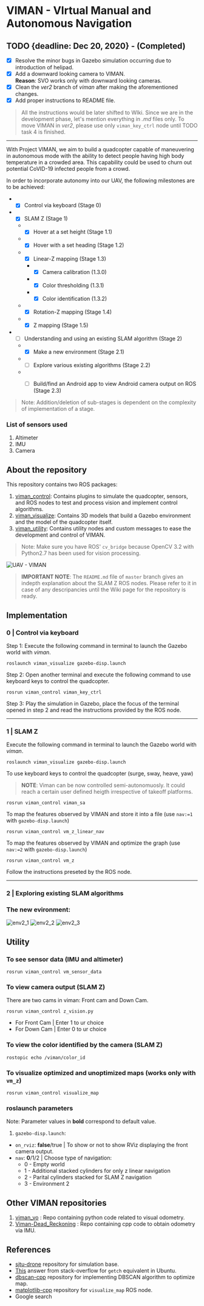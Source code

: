 # VIMAN - VIrtual Manual and Autonomous Navigation

## TODO {deadline: Dec 20, 2020} - (Completed)
- [x] Resolve the minor bugs in Gazebo simulation occurring due to introduction of helipad.
- [x] Add a downward looking camera to VIMAN.<br> **Reason**: SVO works only with downward looking cameras.
- [x] Clean the _ver2_ branch of _viman_ after making the aforementioned changes.
- [x] Add proper instructions to README file. 
> All the instructions would be later shifted to WIki. Since we are in the development phase, let's mention everything in _.md_ files only.
> To move VIMAN in _ver2_, please use only `viman_key_ctrl` node until TODO task 4 is finished.

---

With Project VIMAN, we aim to build a quadcopter capable of maneuvering in autonomous mode with the ability to detect people having high body temperature in a crowded area. This capability could be used to churn out potential CoVID-19 infected people from a crowd.

In order to incorporate autonomy into our UAV, the following milestones are to be achieved:
- - [x] Control via keyboard (Stage 0)
- - [x] SLAM Z (Stage 1)
  - - [x] Hover at a set height (Stage 1.1)
  - - [x] Hover with a set heading (Stage 1.2)
  - - [x] Linear-Z mapping (Stage 1.3)
    - - [x] Camera calibration (1.3.0)
    - - [x] Color thresholding (1.3.1)
    - - [x] Color identification (1.3.2)
  - - [x] Rotation-Z mapping (Stage 1.4)
  - - [x] Z mapping (Stage 1.5)
- - [ ] Understanding and using an existing SLAM algorithm (Stage 2)
  - - [x] Make a new environment (Stage 2.1)
  - - [ ] Explore various existing algorithms (Stage 2.2)
  - - [ ] Build/find an Android app to view Android camera output on ROS (Stage 2.3)


> Note: Addition/deletion of sub-stages is dependent on the complexity of implementation of a stage.

### List of sensors used
1. Altimeter
2. IMU
3. Camera

## About the repository
This repository contains two ROS packages:
 1. [viman_control][1]: Contains plugins to simulate the quadcopter, sensors, and ROS nodes to test and process vision and implement control algorithms.
 2. [viman_visualize][2]: Contains 3D models that build a Gazebo environment and the model of the quadcopter itself.
 3. [viman_utility][3]: Contains utility nodes and custom messages to ease the development and control of VIMAN.

> Note: Make sure you have ROS' `cv_bridge` because OpenCV 3.2 with Python2.7 has been used for vision processing.

![UAV - VIMAN](https://github.com/AuntyVIEW/viman/blob/master/viman_utility/multimedia/open_sky_1.jpg)

> **IMPORTANT NOTE**: The `README.md` file of `master` branch gives an indepth explanation about the SLAM Z ROS nodes. Please refer to it in case of any descripancies until the Wiki page for the repository is ready.

## Implementation

### 0 | Control via keyboard
Step 1: Execute the following command in terminal to launch the Gazebo world with *viman*.
```
roslaunch viman_visualize gazebo-disp.launch
```
Step 2: Open another terminal and execute the following command to use keyboard keys to control the quadcopter.
```
rosrun viman_control viman_key_ctrl
```
Step 3: Play the simulation in Gazebo, place the focus of the terminal opened in step 2 and read the instructions provided by the ROS node.

---
### 1 | SLAM Z
Execute the following command in terminal to launch the Gazebo world with *viman*.
```
roslaunch viman_visualize gazebo-disp.launch
```
To use keyboard keys to control the quadcopter (surge, sway, heave, yaw)
> **NOTE**: Viman can be now controlled semi-autonomuosly. It could reach a certain user defined heigth irrespective of takeoff platforms.
```
rosrun viman_control viman_sa
```
To map the features observed by VIMAN and store it into a file (use `nav:=1` with `gazebo-disp.launch`)
```
rosrun viman_control vm_z_linear_nav
```
To map the features observed by VIMAN and optimize the graph (use `nav:=2` with `gazebo-disp.launch`)
```
rosrun viman_control vm_z
```
Follow the instructions preseted by the ROS node.

---
### 2 | Exploring existing SLAM algorithms
### The new evironment:
![env2_1](https://github.com/AuntyVIEW/viman/blob/ver2/viman_utility/multimedia/env2_1.jpg)
![env2_2](https://github.com/AuntyVIEW/viman/blob/ver2/viman_utility/multimedia/env2_2.jpg)
![env2_3](https://github.com/AuntyVIEW/viman/blob/ver2/viman_utility/multimedia/env2_3.jpg)

## Utility
### To see sensor data (IMU and altimeter)
```
rosrun viman_control vm_sensor_data
```
### To view camera output (SLAM Z)
There are two cams in viman: Front cam and Down Cam.
```
rosrun viman_control z_vision.py
```
- For Front Cam | Enter 1 to ur choice
- For Down Cam | Enter 0 to ur choice
### To view the color identified by the camera (SLAM Z)
```
rostopic echo /viman/color_id
```
### To visualize optimized and unoptimized maps (works only with `vm_z`)
```
rosrun viman_control visualize_map
```
### roslaunch parameters
Note: Parameter values in **bold** correspond to default value.

1) `gazebo-disp.launch`:
- `on_rviz`: **false**/true | To show or not to show RViz displaying the front camera output.
- `nav`: **0**/1/2 | Choose type of navigation:
  - 0 - Empty world
  - 1 - Additional stacked cylinders for only z linear navigation
  - 2 - Parital cylinders stacked for SLAM Z navigation
  - 3 - Environment 2

## Other VIMAN repositories
1. [viman_vo][8] : Repo containing python code related to visual odometry.
2. [Viman-Dead_Reckoning][9] : Repo containing cpp code to obtain odometry via IMU.

## References
- [sjtu-drone][4] repository for simulation base.
- [This][5] answer from stack-overflow for `getch` equivalent in Ubuntu.
- [dbscan-cpp][6] repository for implementing DBSCAN algorithm to optimize map.
- [matplotlib-cpp][7] repository for `visualize_map` ROS node.
- Google search

[1]:https://github.com/AuntyVIEW/viman/tree/master/viman_control
[2]:https://github.com/AuntyVIEW/viman/tree/master/viman_visualize
[3]:https://github.com/AuntyVIEW/viman/tree/master/viman_utility
[4]:https://github.com/tahsinkose/sjtu-drone
[5]:https://stackoverflow.com/questions/7469139/what-is-the-equivalent-to-getch-getche-in-linux
[6]:https://github.com/foreseaz/dbscan-cpp
[7]:https://github.com/lava/matplotlib-cpp
[8]:https://github.com/AuntyVIEW/viman_vo
[9]:https://github.com/AuntyVIEW/Viman-Dead_Reckoning
